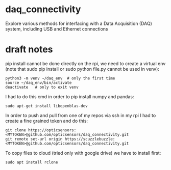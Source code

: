 # daq_connectivity
Explore various methods for interfacing with a Data Acquisition (DAQ) system, including USB and Ethernet connections

# draft notes
pip install cannot be done directly on the rpi, we need to create a virtual env (note that sudo pip install or sudo python file.py cannot be used in venv):
```
python3 -m venv ~/daq_env  # only the first time
source ~/daq_env/bin/activate
deactivate   # only to exit venv
```

I had to do this cmd in order to pip install numpy and pandas:
```
sudo apt-get install libopenblas-dev
```

In order to push and pull from one of my repos via ssh in my rpi I had to create a fine grained token and do this:

```
git clone https://opticsensors:<MYTOKEN>@github.com/opticsensors/daq_connectivity.git 
git remote set-url origin https://scuzzlebuzzle:<MYTOKEN>@github.com/opticsensors/daq_connectivity.git
```

To copy files to cloud (tried only with google drive) we have to install first:

```
sudo apt install rclone
```
